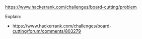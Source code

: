https://www.hackerrank.com/challenges/board-cutting/problem

Explain:

- https://www.hackerrank.com/challenges/board-cutting/forum/comments/803279
